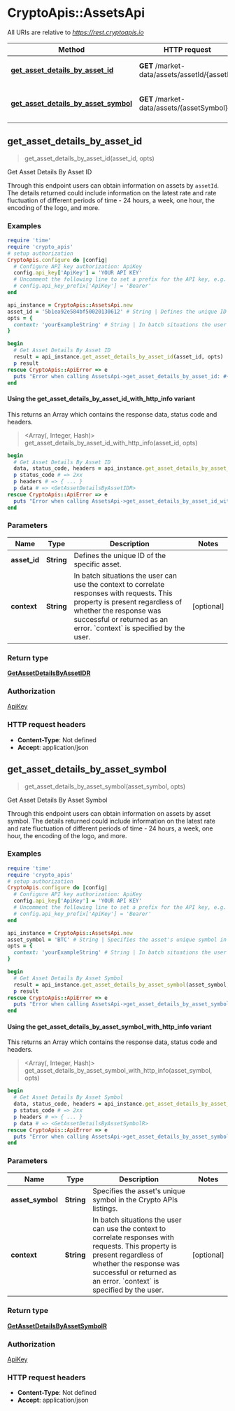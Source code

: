 # CryptoApis::AssetsApi

All URIs are relative to *https://rest.cryptoapis.io*

| Method | HTTP request | Description |
| ------ | ------------ | ----------- |
| [**get_asset_details_by_asset_id**](AssetsApi.md#get_asset_details_by_asset_id) | **GET** /market-data/assets/assetId/{assetId} | Get Asset Details By Asset ID |
| [**get_asset_details_by_asset_symbol**](AssetsApi.md#get_asset_details_by_asset_symbol) | **GET** /market-data/assets/{assetSymbol} | Get Asset Details By Asset Symbol |


## get_asset_details_by_asset_id

> <GetAssetDetailsByAssetIDR> get_asset_details_by_asset_id(asset_id, opts)

Get Asset Details By Asset ID

Through this endpoint users can obtain information on assets by `assetId`.    The details returned could include information on the latest rate and rate fluctuation of different periods of time - 24 hours, a week, one hour, the encoding of the logo, and more.

### Examples

```ruby
require 'time'
require 'crypto_apis'
# setup authorization
CryptoApis.configure do |config|
  # Configure API key authorization: ApiKey
  config.api_key['ApiKey'] = 'YOUR API KEY'
  # Uncomment the following line to set a prefix for the API key, e.g. 'Bearer' (defaults to nil)
  # config.api_key_prefix['ApiKey'] = 'Bearer'
end

api_instance = CryptoApis::AssetsApi.new
asset_id = '5b1ea92e584bf50020130612' # String | Defines the unique ID of the specific asset.
opts = {
  context: 'yourExampleString' # String | In batch situations the user can use the context to correlate responses with requests. This property is present regardless of whether the response was successful or returned as an error. `context` is specified by the user.
}

begin
  # Get Asset Details By Asset ID
  result = api_instance.get_asset_details_by_asset_id(asset_id, opts)
  p result
rescue CryptoApis::ApiError => e
  puts "Error when calling AssetsApi->get_asset_details_by_asset_id: #{e}"
end
```

#### Using the get_asset_details_by_asset_id_with_http_info variant

This returns an Array which contains the response data, status code and headers.

> <Array(<GetAssetDetailsByAssetIDR>, Integer, Hash)> get_asset_details_by_asset_id_with_http_info(asset_id, opts)

```ruby
begin
  # Get Asset Details By Asset ID
  data, status_code, headers = api_instance.get_asset_details_by_asset_id_with_http_info(asset_id, opts)
  p status_code # => 2xx
  p headers # => { ... }
  p data # => <GetAssetDetailsByAssetIDR>
rescue CryptoApis::ApiError => e
  puts "Error when calling AssetsApi->get_asset_details_by_asset_id_with_http_info: #{e}"
end
```

### Parameters

| Name | Type | Description | Notes |
| ---- | ---- | ----------- | ----- |
| **asset_id** | **String** | Defines the unique ID of the specific asset. |  |
| **context** | **String** | In batch situations the user can use the context to correlate responses with requests. This property is present regardless of whether the response was successful or returned as an error. &#x60;context&#x60; is specified by the user. | [optional] |

### Return type

[**GetAssetDetailsByAssetIDR**](GetAssetDetailsByAssetIDR.md)

### Authorization

[ApiKey](../README.md#ApiKey)

### HTTP request headers

- **Content-Type**: Not defined
- **Accept**: application/json


## get_asset_details_by_asset_symbol

> <GetAssetDetailsByAssetSymbolR> get_asset_details_by_asset_symbol(asset_symbol, opts)

Get Asset Details By Asset Symbol

Through this endpoint users can obtain information on assets by asset symbol.    The details returned could include information on the latest rate and rate fluctuation of different periods of time - 24 hours, a week, one hour, the encoding of the logo, and more.

### Examples

```ruby
require 'time'
require 'crypto_apis'
# setup authorization
CryptoApis.configure do |config|
  # Configure API key authorization: ApiKey
  config.api_key['ApiKey'] = 'YOUR API KEY'
  # Uncomment the following line to set a prefix for the API key, e.g. 'Bearer' (defaults to nil)
  # config.api_key_prefix['ApiKey'] = 'Bearer'
end

api_instance = CryptoApis::AssetsApi.new
asset_symbol = 'BTC' # String | Specifies the asset's unique symbol in the Crypto APIs listings.
opts = {
  context: 'yourExampleString' # String | In batch situations the user can use the context to correlate responses with requests. This property is present regardless of whether the response was successful or returned as an error. `context` is specified by the user.
}

begin
  # Get Asset Details By Asset Symbol
  result = api_instance.get_asset_details_by_asset_symbol(asset_symbol, opts)
  p result
rescue CryptoApis::ApiError => e
  puts "Error when calling AssetsApi->get_asset_details_by_asset_symbol: #{e}"
end
```

#### Using the get_asset_details_by_asset_symbol_with_http_info variant

This returns an Array which contains the response data, status code and headers.

> <Array(<GetAssetDetailsByAssetSymbolR>, Integer, Hash)> get_asset_details_by_asset_symbol_with_http_info(asset_symbol, opts)

```ruby
begin
  # Get Asset Details By Asset Symbol
  data, status_code, headers = api_instance.get_asset_details_by_asset_symbol_with_http_info(asset_symbol, opts)
  p status_code # => 2xx
  p headers # => { ... }
  p data # => <GetAssetDetailsByAssetSymbolR>
rescue CryptoApis::ApiError => e
  puts "Error when calling AssetsApi->get_asset_details_by_asset_symbol_with_http_info: #{e}"
end
```

### Parameters

| Name | Type | Description | Notes |
| ---- | ---- | ----------- | ----- |
| **asset_symbol** | **String** | Specifies the asset&#39;s unique symbol in the Crypto APIs listings. |  |
| **context** | **String** | In batch situations the user can use the context to correlate responses with requests. This property is present regardless of whether the response was successful or returned as an error. &#x60;context&#x60; is specified by the user. | [optional] |

### Return type

[**GetAssetDetailsByAssetSymbolR**](GetAssetDetailsByAssetSymbolR.md)

### Authorization

[ApiKey](../README.md#ApiKey)

### HTTP request headers

- **Content-Type**: Not defined
- **Accept**: application/json

